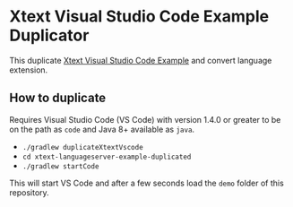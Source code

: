 # Xtext Visual Studio Code Example Duplicator

This duplicate [Xtext Visual Studio Code Example](https://github.com/cdietrich/xtext-languageserver-example) and convert language extension.

## How to duplicate

Requires Visual Studio Code (VS Code) with version 1.4.0 or greater to be on the path as `code` and Java 8+ available as `java`.

- `./gradlew duplicateXtextVscode`
- `cd xtext-languageserver-example-duplicated`
- `./gradlew startCode`

This will start VS Code and after a few seconds load the `demo` folder of this repository.
